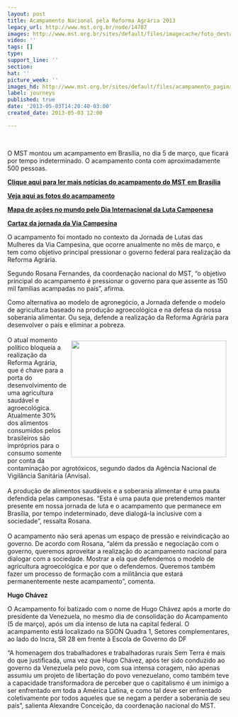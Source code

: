 ```yaml
---
layout: post
title: Acampamento Nacional pela Reforma Agrária 2013
legacy_url: http://www.mst.org.br/node/14787
images: http://www.mst.org.br/sites/default/files/imagecache/foto_destaque/acampamento_pagina.jpg
video: ''
tags: []
type: 
support_line: ''
section: 
hat: ''
picture_week: ''
images_hd: http://www.mst.org.br/sites/default/files/acampamento_pagina.jpg
label: journeys
published: true
date: '2013-05-03T14:20:40-03:00'
created_date: 2013-05-03 12:00

---
```

<p>&nbsp;</p><p>O&nbsp;MST&nbsp;montou  um acampamento em  Brasília, no dia 5 de março,  que  ficará por tempo indeterminado. O  acampamento conta com     aproximadamente 500 pessoas.</p> <p><a href="http://www.mst.org.br/taxonomy/term/1190"><strong><strong>Clique aqui para ler mais</strong> notícias do acampamento do MST</strong>&nbsp;<strong>em Brasília</strong></a></p> <p><a href="http://www.flickr.com/photos/acampamentohugochavez/" target="_blank"><strong>Veja aqui as fotos do acampamento<br></strong></a></p> <p><strong><a href="http://www.viacampesina.org/map/17april/map.html" target="_blank">Mapa de ações no mundo pelo Dia Internacional da Luta Camponesa</a></strong></p> <p><a href="http://www.mst.org.br/sites/default/files/VIA%20CAMPESINA%201.png"><strong>Cartaz da jornada da Via Campesina</strong></a></p> <p>O acampamento foi montado no  contexto da Jornada de Lutas das  Mulheres da Via Campesina,  que ocorre  anualmente no mês de março, e  tem como objetivo principal  pressionar o  governo federal para  realização da Reforma Agrária.</p> <p>Segundo   Rosana Fernandes, da coordenação nacional do MST, “o  objetivo  principal  do acampamento é pressionar o governo para que  assente as 150  mil  famílias acampadas no país”, afirma.</p> <p>Como alternativa ao  modelo de agronegócio, a Jornada defende o   modelo de agricultura  baseado na produção agroecológica e na defesa da   nossa soberania  alimentar. Ou seja, defende a realização da Reforma   Agrária para  desenvolver o país e eliminar a pobreza. <br><br><em><img style="margin: 10px; float: right;" src="http://www.mst.org.br/sites/default/files/acampamento%20bsb2.JPG" alt="" height="263" width="350"></em>O  atual  momento  político bloqueia a realização da Reforma Agrária, que é  chave  para a  porta do desenvolvimento de uma agricultura saudável e   agroecológica.  Atualmente 30% dos alimentos consumidos pelos  brasileiros  são  impróprios para o consumo somente por conta da  contaminação por   agrotóxicos, segundo dados da Agência Nacional de  Vigilância Sanitária   (Anvisa).<br><br>A produção de alimentos  saudáveis e a soberania   alimentar é uma pauta defendida pelas  camponesas. “Esta é uma pauta que   pretendemos manter presente em nossa  jornada de luta e o acampamento  que  permanece em Brasília, por tempo  indeterminado, deve dialogá-la   inclusive com a sociedade”, ressalta  Rosana.<br><br>O acampamento não   será apenas um espaço de pressão e  reivindicação ao governo. De acordo   com Rosana, “além da pressão e  negociação com o governo, queremos   aproveitar a realização do  acampamento nacional para dialogar com a   sociedade. Mostrar a ela que  defendemos o modelo de agricultura   agroecológica e por que o  defendemos. Queremos também fazer um processo   de formação com a  militância que estará permanentemente neste   acampamento”, comenta.</p> <p><strong>Hugo Chávez </strong></p> <p>O Acampamento foi batizado com o nome de Hugo Chávez após a morte do  presidente da Venezuela, no mesmo dia de consolidação do Acampamento (5  de março), após um dia intenso de luta na capital federal. O acampamento  está localizado na&nbsp;SGON Quadra 1, Setores complementares, ao lado do  Incra, SR 28 em frente à Escola de Governo do DF</p> <p>“A homenagem dos trabalhadores e trabalhadoras rurais Sem Terra é  mais do que justificada, uma vez que Hugo Chávez, após ter sido  conduzido ao governo da Venezuela pelo povo, com sua intensa coragem,  não apenas assumiu um projeto de libertação do povo venezuelano, como  também teve a capacidade transformadora de perceber que o capitalismo é  um inimigo a ser enfrentado em toda a América Latina, e como tal deve  ser enfrentado coletivamente por todos aqueles que se negam a perder a  soberania de seu país”, salienta Alexandre Conceição, da coordenação  nacional do MST.</p>
